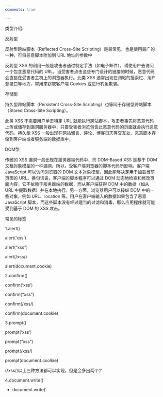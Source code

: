 ```yaml
---
comments: true

---
```

类型介绍:

反射型

反射型跨站脚本（Reflected Cross-Site Scripting）是最常见，也是使用最广的一种，可将恶意脚本附加到 URL 地址的参数中

反射型 XSS 的利用一般是攻击者通过特定手法（如电子邮件），诱使用户去访问一个包含恶意代码的 URL，当受害者点击这些专门设计的链接的时候，恶意代码会直接在受害者主机上的浏览器执行。此类 XSS 通常出现在网站的搜索栏、用户登录口等地方，常用来窃取客户端 Cookies 或进行钓鱼欺骗。

 

存储型

持久型跨站脚本（Persistent Cross-Site Scripting）也等同于存储型跨站脚本（Stored Cross-Site Scripting）。

此类 XSS 不需要用户单击特定 URL 就能执行跨站脚本，攻击者事先将恶意代码上传或储存到漏洞服务器中，只要受害者浏览包含此恶意代码的页面就会执行恶意代码。持久型 XSS 一般出现在网站留言、评论、博客日志等交互处，恶意脚本存储到客户端或者服务端的数据库中。

 

DOM型

传统的 XSS 漏洞一般出现在服务器端代码中，而 DOM-Based XSS 是基于 DOM 文档对象模型的一种漏洞，所以，受客户端浏览器的脚本代码所影响。客户端 JavaScript 可以访问浏览器的 DOM 文本对象模型，因此能够决定用于加载当前页面的 URL。换句话说，客户端的脚本程序可以通过 DOM 动态地检查和修改页面内容，它不依赖于服务器端的数据，而从客户端获得 DOM 中的数据（如从 URL 中提取数据）并在本地执行。另一方面，浏览器用户可以操纵 DOM 中的一些对象，例如 URL、location 等。用户在客户端输入的数据如果包含了恶意 JavaScript 脚本，而这些脚本没有经过适当的过滤和消毒，那么应用程序就可能受到基于 DOM 的 XSS 攻击。

 

常见的标签

1.alert()

alert(‘xss’)

alert(“xss”)

alert(/xss/)

alert(document.cookie)

2.confirm()

confirm(‘xss’)

confirm(“xss”)

confirm(/xss/)

confirm(document.cookie)

3.prompt()

prompt(‘xss’)

prompt(“xss”)

prompt(/xss/)

prompt(document.coolkie)

(/xss/)以上三种方法都可以实现，但是会多出两个‘/’

4.document.write()

- document.write('<script>alert("xss")<\/script>')

- document.write('<script>alert(/xss/)<\/script>')

- document.write('<script>alert(document.cookie)<\/script>')

括号里不能使用单引号；

alert也可以换成其他弹窗方式；

5.console.log()

console.log(alert(‘xss’))

console.log(alert(“xss”))

console.log(alert(/xss/))

console.log(alert(document.cookie))

6.输出控制台

1.console.error(111)

2.console.log(document.cookie)

3.console.dir(111)
靶场练习

https://alf.nu/alert1

https://github.com/do0dl3/xss-labs

http://xss-ctf.xiejiahe.com/